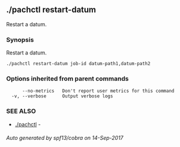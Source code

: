 ## ./pachctl restart-datum

Restart a datum.

### Synopsis


Restart a datum.

```
./pachctl restart-datum job-id datum-path1,datum-path2
```

### Options inherited from parent commands

```
      --no-metrics   Don't report user metrics for this command
  -v, --verbose      Output verbose logs
```

### SEE ALSO
* [./pachctl](./pachctl.md)	 - 

###### Auto generated by spf13/cobra on 14-Sep-2017
